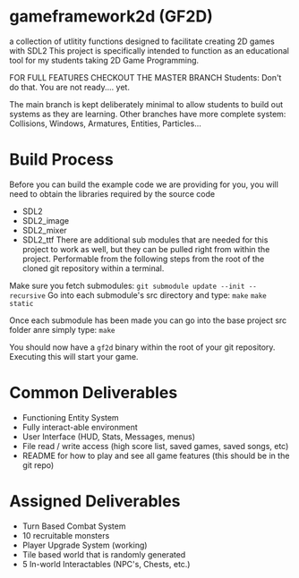 # gameframework2d (GF2D)
a collection of utlitity functions designed to facilitate creating 2D games with SDL2
This project is specifically intended to function as an educational tool for my students taking 2D Game Programming.

FOR FULL FEATURES CHECKOUT THE MASTER BRANCH
Students: Don't do that.  You are not ready.... yet.

The main branch is kept deliberately minimal to allow students to build out systems as they are learning.
Other branches have more complete system: Collisions, Windows, Armatures, Entities, Particles...

# Build Process

Before you can build the example code we are providing for you, you will need to obtain the libraries required
by the source code
 - SDL2
 - SDL2_image
 - SDL2_mixer
 - SDL2_ttf
There are additional sub modules that are needed for this project to work as well, but they can be pulled right from within the project.
Performable from the following steps from the root of the cloned git repository within a terminal. 

Make sure you fetch submodules: `git submodule update --init --recursive`
Go into each submodule's src directory and type:
`make`
`make static`

Once each submodule has been made you can go into the base project src folder anre simply type:
`make`

You should now have a `gf2d` binary within the root of your git repository. Executing this will start your game.

# Common Deliverables
- Functioning Entity System <!---Done-->
- Fully interact-able environment <!---Done-->
- User Interface (HUD, Stats, Messages, menus) <!---Done-->
- File read / write access (high score list, saved games, saved songs, etc)
- README for how to play and see all game features (this should be in the git repo) <!---Done, not acutally-->

# Assigned Deliverables
- Turn Based Combat System <!---Done-->
- 10 recruitable monsters
- Player Upgrade System (working)<!--Done, per level, hp multiplier-->
- Tile based world that is randomly generated <!---Done, pick from random existing tile map, and chest map-->
- 5 In-world Interactables (NPC's, Chests, etc.)<!---1/4-->

<!---6/10-->